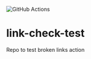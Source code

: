 ![GitHub Actions](https://github.com/musicEnfanthen/link-check-test/workflows/Link%20Checker/badge.svg)

# link-check-test

Repo to test broken links action
